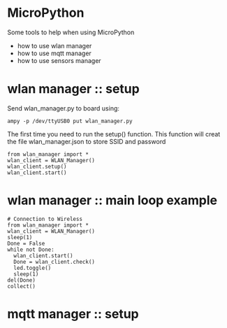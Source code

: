 # MicroPython
Some tools to help when using MicroPython

<ul>
  <li>how to use wlan manager</li>
  <li>how to use mqtt manager</li>
  <li>how to use sensors manager</li>
</ul>



# wlan manager :: setup
Send wlan_manager.py to board using:
```
ampy -p /dev/ttyUSB0 put wlan_manager.py
```

The first time you need to run the setup() function. This function will creat the file wlan_manager.json to store SSID and password
```
from wlan_manager import *
wlan_client = WLAN_Manager()
wlan_client.setup()
wlan_client.start()
```

# wlan manager :: main loop example
```
# Connection to Wireless
from wlan_manager import *
wlan_client = WLAN_Manager()
sleep(1)
Done = False
while not Done:
  wlan_client.start()
  Done = wlan_client.check()
  led.toggle()
  sleep(1)
del(Done)
collect()
```

# mqtt manager :: setup
